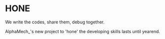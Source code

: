 # HONE

We write the codes, share them, debug together.

AlphaMech_'s new project to 'hone' the developing skills lasts until yearend.
